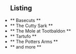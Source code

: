 <ul class="listing">
	<h2> Listing </h2>
	<li> ** Basecuts **</li>
	<li> ** The Cutty Sark **</li>
	<li> ** The Mole at Tootbaldon **</li>
	<li> ** Tartufo **</li>
	<li> ** The Potters Arms **</li>
	<li>** and more **</li>
</ul>
